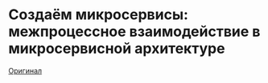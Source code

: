 # Создаём микросервисы: межпроцессное взаимодействие в микросервисной архитектуре

[Оригинал](https://www.nginx.com/blog/building-microservices-inter-process-communication/)